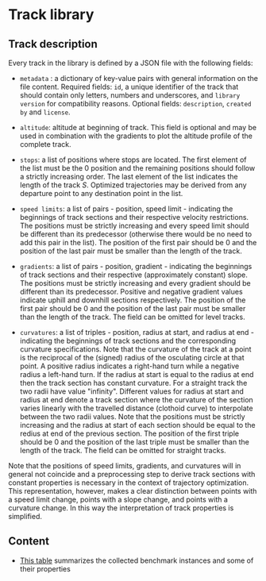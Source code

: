 # Track library

## Track description

Every track in the library is defined by a JSON file with the following
fields:

- `metadata` : a dictionary of key-value pairs with general information on the
file content. Required fields: `id`, a unique identifier of the track that should
contain only letters, numbers and underscores, and `library version` for compatibility
reasons. Optional fields: `description`, `created by` and `license`.

- `altitude`: altitude at beginning of track. This field is optional and may
be used in combination with the gradients to plot the altitude profile of the
complete track.

- `stops`: a list of positions where stops are located. The first element
of the list must be the 0 position and the remaining positions should follow
a strictly increasing order. The last element of the list indicates the length
of the track *S*. Optimized trajectories may be derived from any departure
point to any destination point in the list.

- `speed limits`: a list of pairs - position, speed limit - indicating
the beginnings of track sections and their respective velocity restrictions.
The positions must be strictly increasing and every speed limit should be
different than its predecessor (otherwise there would be no need to add this
pair in the list). The position of the first pair should be 0 and the position
of the last pair must be smaller than the length of the track.

- `gradients`: a list of pairs - position, gradient - indicating the
beginnings of track sections and their respective (approximately constant)
slope. The positions must be strictly increasing and every gradient should be
different than its predecessor. Positive and negative gradient values indicate
uphill and downhill sections respectively. The position of the first pair should
be 0 and the position of the last pair must be smaller than the length of the track.
The field can be omitted for level tracks.

- `curvatures`: a list of triples - position, radius at start, and radius at end - 
indicating the beginnings of track sections and the corresponding curvature specifications.
Note that the curvature of the track at a point is the reciprocal of the (signed) radius of the
osculating circle at that point. A positive radius indicates a right-hand turn while 
a negative radius a left-hand turn. If the radius at start is equal to the radius at end 
then the track section has constant curvature.  For a straight track the two radii have value "infinity".
Different values for radius at start and radius at end denote a track section where the 
curvature of the section varies linearly with the travelled distance (clothoid curve) to 
interpolate between the two radii values. Note that the positions must be strictly 
increasing and the radius at start of each section should be equal to the redius at end of 
the previous section. The position of the first triple should be 0 and the position of the 
last triple must be smaller than the length of the track. The field can be omitted for straight tracks.

Note that the positions of speed limits, gradients, and curvatures will in general 
not coincide and a preprocessing step to derive track sections with constant properties
is necessary in the context of trajectory optimization. This representation,
however, makes a clear distinction between points with a speed limit change,
points with a slope change, and points with a curvature change. In this way the
interpretation of track properties is simplified.

## Content

- [This table](tracks.csv) summarizes the collected benchmark instances and some of their properties

